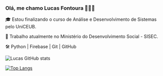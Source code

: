 ### Olá, me chamo Lucas Fontoura 👋🏻😊

🎓 Estou finalizando o curso de Análise e Desenvolvimento de Sistemas pelo UniCEUB.

🏢 Trabalho atualmente no Ministério do Desenvolvimento Social - SISEC.

🛠  Python | Firebase | Git | GitHub


![Lucas GitHub stats](https://github-readme-stats.vercel.app/api?username=DevLucasFontoura&show_icons=true&theme=radical)

[![Top Langs](https://github-readme-stats.vercel.app/api/top-langs/?username=DevLucasFontoura&langs_count=8)](https://github.com/DevLucasFontoura/github-readme-stats)
